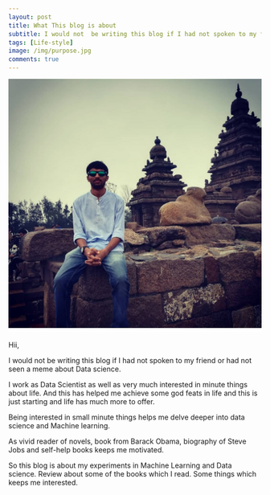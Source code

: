 ```yaml
---
layout: post
title: What This blog is about
subtitle: I would not  be writing this blog if I had not spoken to my friend or had not seen a meme about Data science.
tags: [Life-style]
image: /img/purpose.jpg
comments: true
---
```

![Hustler](/img/20191009_233724.jpg)


Hii,

I would not  be writing this blog if I had not spoken to my friend or had not seen a meme about Data science.

I work as Data Scientist as well as very much interested in minute things about life. And this has helped me achieve some god feats in life and this is just starting and life has much more to offer.

Being interested in small minute things helps me delve deeper into data science and Machine learning.

As vivid reader of novels, book from Barack Obama, biography of Steve Jobs and self-help books keeps me motivated.

So this blog is about my experiments in Machine Learning and Data science. Review about some of the books which I read. Some things which keeps me interested.
